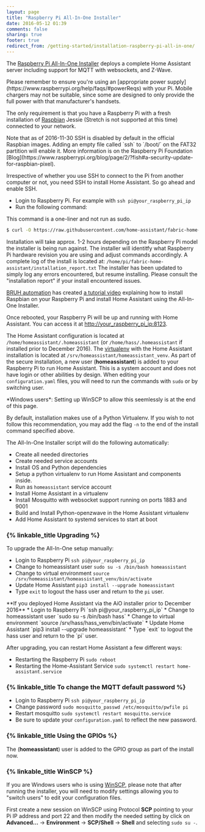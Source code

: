 ```yaml
---
layout: page
title: "Raspberry Pi All-In-One Installer"
date: 2016-05-12 01:39
comments: false
sharing: true
footer: true
redirect_from: /getting-started/installation-raspberry-pi-all-in-one/
---
```


The [Raspberry Pi All-In-One Installer](https://github.com/home-assistant/fabric-home-assistant) deploys a complete Home Assistant server including support for MQTT with websockets, and Z-Wave.

<p class='note'>
Please remember to ensure you're using an [appropriate power supply](https://www.raspberrypi.org/help/faqs/#powerReqs) with your Pi. Mobile chargers may not be suitable, since some are designed to only provide the full power with that manufacturer's handsets.
</p>

The only requirement is that you have a Raspberry Pi with a fresh installation of [Raspbian](https://www.raspberrypi.org/downloads/raspbian/) Jessie (Stretch is not supported at this time) connected to your network.

<p class='note'>
Note that as of 2016-11-30 SSH is disabled by default in the official Raspbian images. Adding an empty file called `ssh` to `/boot/` on the FAT32 partition will enable it. More information is on the Raspberry Pi Foundation [Blog](https://www.raspberrypi.org/blog/page/2/?fish#a-security-update-for-raspbian-pixel).
</p>

Irrespective of whether you use SSH to connect to the Pi from another computer or not, you need SSH to install Home Assistant. So go ahead and enable SSH.

*  Login to Raspberry Pi. For example with `ssh pi@your_raspberry_pi_ip`
*  Run the following command:

<p class='note warning'>
  This command is a one-liner and not run as sudo.
</p>

```bash
$ curl -O https://raw.githubusercontent.com/home-assistant/fabric-home-assistant/master/hass_rpi_installer.sh && sudo chown pi:pi hass_rpi_installer.sh && bash hass_rpi_installer.sh
```

Installation will take approx. 1-2 hours depending on the Raspberry Pi model the installer is being run against. The installer will identitfy what Raspberry Pi hardware revision you are using and adjust commands accordingly. A complete log of the install is located at: `/home/pi/fabric-home-assistant/installation_report.txt` The installer has been updated to simply log any errors encountered, but resume installing. Please consult the "installation report" if your install encountered issues. 

[BRUH automation](http://www.bruhautomation.com) has created [a tutorial video](https://www.youtube.com/watch?v=VGl3KTrYo6s) explaining how to install Raspbian on your Raspberry Pi and install Home Assistant using the All-In-One Installer.

Once rebooted, your Raspberry Pi will be up and running with Home Assistant. You can access it at [http://your_raspberry_pi_ip:8123](http://your_raspberry_pi_ip:8123).

The Home Assistant configuration is located at `/home/homeassistant/.homeassistant` (or `/home/hass/.homeassistant` if installed prior to December 2016). The [virtualenv](https://virtualenv.pypa.io/en/latest/) with the Home Assistant installation is located at `/srv/homeassistant/homeassistant_venv`. As part of the secure installation, a new user (**homeassistant**) is added to your Raspberry Pi to run Home Assistant. This is a system account and does not have login or other abilities by design. When editing your `configuration.yaml` files, you will need to run the commands with `sudo` or by switching user.

<p class='note note'>
  *Windows users*: Setting up WinSCP to allow this seemlessly is at the end of this page.
</p>

By default, installation makes use of a Python Virtualenv. If you wish to not follow this recommendation, you may add the flag `-n` to the end of the install command specified above.

The All-In-One Installer script will do the following automatically:

*  Create all needed directories
*  Create needed service accounts
*  Install OS and Python dependencies
*  Setup a python virtualenv to run Home Assistant and components inside.
*  Run as `homeassistant` service account
*  Install Home Assistant in a virtualenv
*  Install Mosquitto with websocket support running on ports 1883 and 9001
*  Build and Install Python-openzwave in the Home Assistant virtualenv
*  Add Home Assistant to systemd services to start at boot

### {% linkable_title Upgrading %}

To upgrade the All-In-One setup manually:

*  Login to Raspberry Pi `ssh pi@your_raspberry_pi_ip`
*  Change to homeassistant user `sudo su -s /bin/bash homeassistant`
*  Change to virtual environment `source /srv/homeassistant/homeassistant_venv/bin/activate`
*  Update Home Assistant `pip3 install --upgrade homeassistant`
*  Type `exit` to logout the hass user and return to the `pi` user.

<div class='note note'>
**If you deployed Home Assistant via the AiO installer prior to December 2016**
*  Login to Raspberry Pi `ssh pi@your_raspberry_pi_ip`
*  Change to homeassistant user `sudo su -s /bin/bash hass`
*  Change to virtual environment `source /srv/hass/hass_venv/bin/activate`
*  Update Home Assistant `pip3 install --upgrade homeassistant`
*  Type `exit` to logout the hass user and return to the `pi` user.
</div>
  
After upgrading, you can restart Home Assistant a few different ways:

* Restarting the Raspberry Pi `sudo reboot`
* Restarting the Home-Assistant Service `sudo systemctl restart home-assistant.service`

### {% linkable_title To change the MQTT default password %} 
 
*  Login to Raspberry Pi `ssh pi@your_raspberry_pi_ip`
*  Change password `sudo mosquitto_passwd /etc/mosquitto/pwfile pi`
*  Restart mosquitto `sudo systemctl restart mosquitto.service`
*  Be sure to update your `configuration.yaml` to reflect the new password.

### {% linkable_title Using the GPIOs %}

The (**homeassistant**) user is added to the GPIO group as part of the install now.

### {% linkable_title WinSCP %}

If you are Windows users who is using [WinSCP](https://winscp.net/), please note that after running the installer, you will need to modify settings allowing you to "switch users" to edit your configuration files. 

First create a new session on WinSCP using Protocol **SCP** pointing to your Pi IP address and port 22 and then modify the needed setting by click on **Advanced...** -> **Environment** -> **SCP/Shell** -> **Shell** and selecting `sudo su -`.
